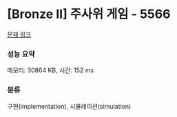 # [Bronze II] 주사위 게임 - 5566 

[문제 링크](https://www.acmicpc.net/problem/5566) 

### 성능 요약

메모리: 30864 KB, 시간: 152 ms

### 분류

구현(implementation), 시뮬레이션(simulation)

